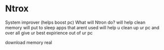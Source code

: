 # Ntrox
System improver (helps boost pc)
What will Ntron do?
will help clean memory 
will put to sleep apps that arent used 
will help u clean up ur pc
and over all give ur best expirience out of ur pc







download memory real

